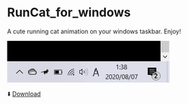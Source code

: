 # RunCat_for_windows
A cute running cat animation on your windows taskbar. Enjoy!

![Demo](RunCat/resources/runcat_demo.gif)

⬇️ [Download]()
